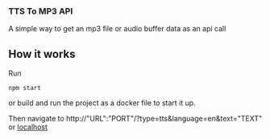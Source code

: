 ### TTS To MP3 API

A simple way to get an mp3 file or audio buffer data as an api call

## How it works

Run

```
npm start
```

or build and run the project as a docker file to start it up.

Then navigate to http://"URL":"PORT"/?type=tts&language=en&text="TEXT" or [localhost](http://localhost:80/?type=tts&language=en&text=Thanks%20for%20checking%20out%20this%20project.)
